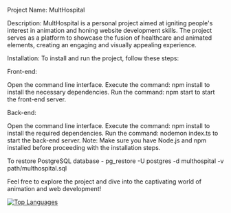 Project Name: MultHospital

Description:
MultHospital is a personal project aimed at igniting people's interest in animation and honing website development skills. The project serves as a platform to showcase the fusion of healthcare and animated elements, creating an engaging and visually appealing experience.

Installation:
To install and run the project, follow these steps:

Front-end:

Open the command line interface.
Execute the command: npm install to install the necessary dependencies.
Run the command: npm start to start the front-end server.


Back-end:

Open the command line interface.
Execute the command: npm install to install the required dependencies.
Run the command: nodemon index.ts to start the back-end server.
Note: Make sure you have Node.js and npm installed before proceeding with the installation steps.

To restore PostgreSQL database - pg_restore -U postgres -d multhospital -v path/multhospital.sql

Feel free to explore the project and dive into the captivating world of animation and web development!

[![Top Languages](http://github-profile-summary-cards.vercel.app/api/cards/most-commit-language?username=gibloor&theme=default)](https://github.com/gibloor/MultHospital)